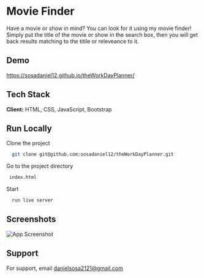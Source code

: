 
# Movie Finder

Have a movie or show in mind? You can look for it using my movie finder! Simply put the title of the movie or show in the search box, then you will get back results matching to the titile or releveance to it. 

## Demo

https://sosadaniel12.github.io/theWorkDayPlanner/



## Tech Stack

**Client:** HTML, CSS, JavaScript, Bootstrap



## Run Locally

Clone the project

```bash
  git clone git@github.com:sosadaniel12/theWorkDayPlanner.git
```

Go to the project directory

```bash
 index.html
```

Start 

```bash
  run live server
```


## Screenshots

![App Screenshot](https://danielsosa2121.nimbusweb.me/box/attachment/6506390/58dgipf16yg5mnyex46m/D6IdQyDSqLpY51E4/screenshot-sosadaniel12.github.io-2022.01.18-14_17_10.png)


## Support

For support, email danielsosa2121@gmail.com

